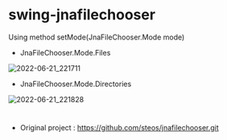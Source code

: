 # swing-jnafilechooser
Using method setMode(JnaFileChooser.Mode mode)
- JnaFileChooser.Mode.Files

![2022-06-21_221711](https://user-images.githubusercontent.com/58245926/174836308-76e4f3cf-1973-43e4-8abb-32706eaf5164.png)

- JnaFileChooser.Mode.Directories

![2022-06-21_221828](https://user-images.githubusercontent.com/58245926/174836533-e2a39747-6882-46cf-8f27-1ab262403e10.png)

#
- Original project : https://github.com/steos/jnafilechooser.git
